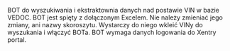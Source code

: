 BOT do wyszukiwania i ekstraktownia danych nad postawie VIN w bazie VEDOC.
BOT jest spięty z dołączonym Excelem. Nie należy zmieniać jego zmiany, ani nazwy skoroszytu.
Wystarczy do niego wkleić VINy do wyszukania i włączyć BOTa.
BOT wymaga danych logowania do Xentry portal.
